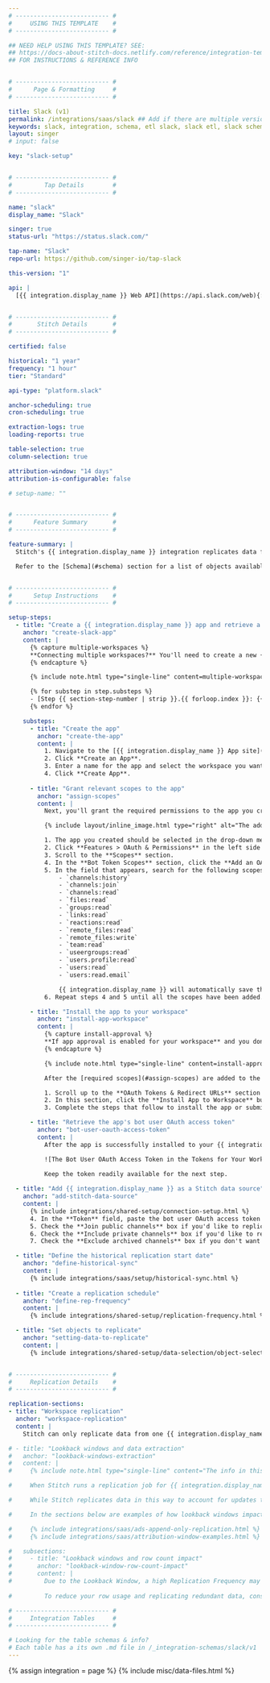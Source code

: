 ```yaml
---
# -------------------------- #
#     USING THIS TEMPLATE    #
# -------------------------- #

## NEED HELP USING THIS TEMPLATE? SEE:
## https://docs-about-stitch-docs.netlify.com/reference/integration-templates/saas/
## FOR INSTRUCTIONS & REFERENCE INFO


# -------------------------- #
#      Page & Formatting     #
# -------------------------- #

title: Slack (v1)
permalink: /integrations/saas/slack ## Add if there are multiple versions: /vVERSION
keywords: slack, integration, schema, etl slack, slack etl, slack schema
layout: singer
# input: false

key: "slack-setup"


# -------------------------- #
#         Tap Details        #
# -------------------------- #

name: "slack"
display_name: "Slack"

singer: true
status-url: "https://status.slack.com/"

tap-name: "Slack"
repo-url: https://github.com/singer-io/tap-slack

this-version: "1"

api: |
  [{{ integration.display_name }} Web API](https://api.slack.com/web){:target="new"}


# -------------------------- #
#       Stitch Details       #
# -------------------------- #

certified: false 

historical: "1 year"
frequency: "1 hour"
tier: "Standard"

api-type: "platform.slack"

anchor-scheduling: true
cron-scheduling: true

extraction-logs: true
loading-reports: true

table-selection: true
column-selection: true

attribution-window: "14 days"
attribution-is-configurable: false

# setup-name: ""


# -------------------------- #
#      Feature Summary       #
# -------------------------- #

feature-summary: |
  Stitch's {{ integration.display_name }} integration replicates data from a single {{ integration.display_name }} workspace using the {{ integration.api | flatify | strip }}. To replicate data from multiple workspaces, create an additional {{ integration.display_name }} integration for each workspace.

  Refer to the [Schema](#schema) section for a list of objects available for replication.


# -------------------------- #
#      Setup Instructions    #
# -------------------------- #

setup-steps:
  - title: "Create a {{ integration.display_name }} app and retrieve a verification token"
    anchor: "create-slack-app"
    content: |
      {% capture multiple-workspaces %}
      **Connecting multiple workspaces?** You'll need to create a new {{ integration.display_name }} app and Stitch {{ integration.display_name }} integration for each workspace. Follow this guide in its entirety for each workspace you want to replicate data from.
      {% endcapture %}

      {% include note.html type="single-line" content=multiple-workspaces %}

      {% for substep in step.substeps %}
      - [Step {{ section-step-number | strip }}.{{ forloop.index }}: {{ substep.title | flatify }}](#{{ substep.anchor }})
      {% endfor %}

    substeps:
      - title: "Create the app"
        anchor: "create-the-app"
        content: |
          1. Navigate to the [{{ integration.display_name }} App site](https://api.slack.com/apps){:target="new"}.
          2. Click **Create an App**.
          3. Enter a name for the app and select the workspace you want to replicate data from.
          4. Click **Create App**.
  
      - title: "Grant relevant scopes to the app"
        anchor: "assign-scopes"
        content: |
          Next, you'll grant the required permissions to the app you created in [the previous step](#create-the-app).

          {% include layout/inline_image.html type="right" alt="The add permission by scope or API method menu, expanded, in the Bot Token Scopes section of the Slack App Scopes page" file="integrations/slack-bot-token-scopes.png" max-width="450px" %}

          1. The app you created should be selected in the drop-down menu near the top-left corner of the page. If it isn't, select it.
          2. Click **Features > OAuth & Permissions** in the left side menu.
          3. Scroll to the **Scopes** section.
          4. In the **Bot Token Scopes** section, click the **Add an OAuth Scope** button.
          5. In the field that appears, search for the following scopes:
              - `channels:history`
              - `channels:join`
              - `channels:read`
              - `files:read`
              - `groups:read`
              - `links:read`
              - `reactions:read`
              - `remote_files:read`
              - `remote_files:write`
              - `team:read`
              - `useergroups:read`
              - `users.profile:read`
              - `users:read`
              - `users:read.email`

              {{ integration.display_name }} will automatically save the changes each time a scope is added.
          6. Repeat steps 4 and 5 until all the scopes have been added.

      - title: "Install the app to your workspace"
        anchor: "install-app-workspace"
        content: |
          {% capture install-approval %}
          **If app approval is enabled for your workspace** and you don't have the required permissions to install apps, you may need to contact a  Workspace Owner or App Manager in your workspace to complete this step. Refer to [{{ integration.display_name }}'s documentation](https://slack.com/help/articles/222386767-Manage-app-installation-settings-for-your-workspace){:target="new"} for more info.
          {% endcapture %}

          {% include note.html type="single-line" content=install-approval %}

          After the [required scopes](#assign-scopes) are added to the app, you'll need to install it to your {{ integration.display_name }} workspace. This is required to successfully connect to Stitch.

          1. Scroll up to the **OAuth Tokens & Redirect URLs** section of the **OAuth & Permissions** page.
          2. In this section, click the **Install App to Workspace** button.
          3. Complete the steps that follow to install the app or submit a request to your Workspace Owner(s) for approval.

      - title: "Retrieve the app's bot user OAuth access token"
        anchor: "bot-user-oauth-access-token"
        content: |
          After the app is successfully installed to your {{ integration.display_name }} workspace, a **Tokens for Your Workspace** section containing a **Bot User OAuth Access Token** field will display on the page:

          ![The Bot User OAuth Access Token in the Tokens for Your Workspace section of the OAuth Tokens & Redirect URLs App page in Slack]({{ site.baseurl }}/images/integrations/slack-bot-oauth-access-token.png)

          Keep the token readily available for the next step.
  
  - title: "Add {{ integration.display_name }} as a Stitch data source"
    anchor: "add-stitch-data-source"
    content: |
      {% include integrations/shared-setup/connection-setup.html %}
      4. In the **Token** field, paste the bot user OAuth access token you copied from [Step 1.4](#bot-user-oauth-access-token).
      5. Check the **Join public channels** box if you'd like to replicate data for all public channels in the workspace you're connecting. Otherwise, only data for channels you've personally joined will be replicated.
      6. Check the **Include private channels** box if you'd like to replicate data for private channels in the workspace.
      7. Check the **Exclude archived channels** box if you don't want to replicate data from archived channels.

  - title: "Define the historical replication start date"
    anchor: "define-historical-sync"
    content: |
      {% include integrations/saas/setup/historical-sync.html %}
  
  - title: "Create a replication schedule"
    anchor: "define-rep-frequency"
    content: |
      {% include integrations/shared-setup/replication-frequency.html %}

  - title: "Set objects to replicate"
    anchor: "setting-data-to-replicate"
    content: |
      {% include integrations/shared-setup/data-selection/object-selection.html %}


# -------------------------- #
#     Replication Details    #
# -------------------------- #

replication-sections:
- title: "Workspace replication"
  anchor: "workspace-replication"
  content: |
    Stitch can only replicate data from one {{ integration.display_name }} workspace at a time. In order to replicate multiple workspaces, you will need to create integrations for each workspace.

# - title: "Lookback windows and data extraction"
#   anchor: "lookback-windows-extraction"
#   content: |
#     {% include note.html type="single-line" content="The info in this section only applies to tables using Key-based Incremental Replication. Tables using Full Table Replication replicate fully during each replication job and don't use lookback windows." %}

#     When Stitch runs a replication job for {{ integration.display_name }}, it will use a 14-day lookback period to query for and extract data for your `files` and `remote_files` tables. A lookback window is a period of time for attributing shared files and the lookback period after those actions occur.

#     While Stitch replicates data in this way to account for updates to records made during the lookback window, it can have a [substantial impact on your overall row usage](#lookback-window-row-count-impact).

#     In the sections below are examples of how lookback windows impact how Stitch extracts data during historical and ongoing replication jobs.

#     {% include integrations/saas/ads-append-only-replication.html %}
#     {% include integrations/saas/attribution-window-examples.html %}

#   subsections:
#     - title: "Lookback windows and row count impact"
#       anchor: "lookback-window-row-count-impact"
#       content: |
#         Due to the Lookback Window, a high Replication Frequency may not be necessary. Because Stitch will replicate data from the past **14 days** during every replication job, recent data will be re-replicated and count towards your row quota.
        
#         To reduce your row usage and replicating redundant data, consider setting the integration to replicate less frequently. For example: every 12 or 24 hours.

# -------------------------- #
#     Integration Tables     #
# -------------------------- #

# Looking for the table schemas & info?
# Each table has a its own .md file in /_integration-schemas/slack/v1
---
```

{% assign integration = page %}
{% include misc/data-files.html %}
